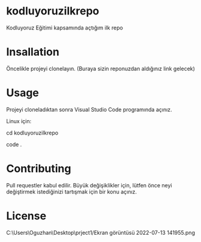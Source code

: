 # kodluyoruzilkrepo
Kodluyoruz Eğitimi kapsamında açtığım ilk repo


# Insallation
Öncelikle projeyi clonelayın. (Buraya sizin reponuzdan aldığınız link gelecek)

# Usage
Projeyi cloneladıktan sonra Visual Studio Code programında açınız.

Linux için:


cd kodluyoruzilkrepo

code .


# Contributing
Pull requestler kabul edilir. Büyük değişiklikler için, lütfen önce neyi değiştirmek istediğinizi tartışmak için bir konu açınız.


# License
C:\Users\Oguzhan\Desktop\prject1/Ekran görüntüsü 2022-07-13 141955.png
